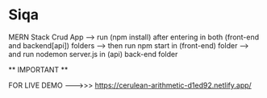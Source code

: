 # Siqa
MERN Stack Crud App
--> run (npm install) after entering in both (front-end and backend[api]) folders
--> then run npm start in (front-end) folder
--> and run nodemon server.js in (api) back-end folder

** IMPORTANT **

FOR LIVE DEMO --->>>  https://cerulean-arithmetic-d1ed92.netlify.app/
